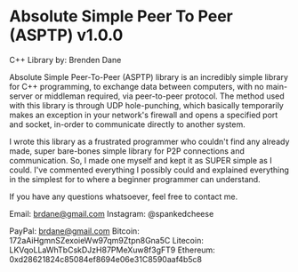 # Absolute Simple Peer To Peer (ASPTP) v1.0.0
C++ Library by: Brenden Dane


Absolute Simple Peer-To-Peer (ASPTP) library is an incredibly simple library for C++ programming, to exchange data between computers, 
with no main-server or middleman required, via peer-to-peer protocol. The method used with this library is through UDP hole-punching,
which basically temporarily makes an exception in your network's firewall and opens a specified port and socket, in-order to communicate
directly to another system.


I wrote this library as a frustrated programmer who couldn't find any already made, super bare-bones simple library for P2P connections
and communication. So, I made one myself and kept it as SUPER simple as I could. I've commented everything I possibly could and explained
everything in the simplest for to where a beginner programmer can understand. 


If you have any questions whatsoever, feel free to contact me.

Email: brdane@gmail.com
Instagram: @spankedcheese

PayPal: brdane@gmail.com
Bitcoin: 172aAiHgmnSZexoieWw97qm9Ztpn8Gna5C
Litecoin: LKVqoLLaWhTbCskDJzH87PMeXuw8f3gFT9
Ethereum: 0xd28621824c85084ef8694e06e31C8590aaf4b5c8

